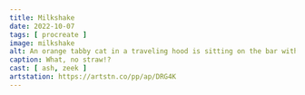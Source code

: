 ```yaml
---
title: Milkshake
date: 2022-10-07
tags: [ procreate ]
image: milkshake
alt: An orange tabby cat in a traveling hood is sitting on the bar with a milkshake in front of him. His expression is one of betrayal and dissatisfaction. Something’s wrong with his special dessert. It doesn’t have a straw! Now everyone in the bar is looking at him. Beside the cat is a woman in a cape and a garish hat with a feather in it. She’s drinking coffee and looking mortified. Yes, this is her cat making a fuss. At the far end of the bar a lizard person looks on with curiosity. The background is dark and contains the suggestion of other people in the tavern.
caption: What, no straw!?
cast: [ ash, zeek ]
artstation: https://artstn.co/pp/ap/DRG4K
---
```

